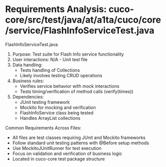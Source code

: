 # Requirements Analysis: cuco-core/src/test/java/at/a1ta/cuco/core/service/FlashInfoServiceTest.java

FlashInfoServiceTest.java
1. Purpose: Test suite for Flash Info service functionality
2. User interactions: N/A - Unit test file
3. Data handling:
   - Tests handling of Collections
   - Likely involves testing CRUD operations
4. Business rules:
   - Verifies service behavior with mock interactions
   - Tests timing/verification of method calls (verify(times))
5. Dependencies:
   - JUnit testing framework
   - Mockito for mocking and verification
   - FlashInfoService class being tested
   - Handles ArrayList collections

Common Requirements Across Files:
- All files are test classes requiring JUnit and Mockito frameworks
- Follow standard unit testing patterns with @Before setup methods
- Use MockitoJUnitRunner for test execution
- Focus on validation and verification of business logic
- Located in cuco-core test package structure